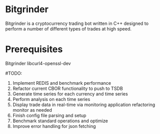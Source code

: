 # Bitgrinder
Bitgrinder is a cryptocurrency trading bot written in C++ designed to perform a number of different types of trades at high speed.




# Prerequisites

Bitgrinder
libcurl4-openssl-dev

#TODO:
1. Implement REDIS and benchmark performance
2. Refactor current CBOR functionality to push to TSDB
3. Generate time series for each currency and time series
4. Perform analysis on each time series
5. Display trade data in real-time via monitoring application refactoring monitor as needed
6. Finish config file parsing and setup
7. Benchmark standard operations and optimize
8. Improve error handling for json fetching
